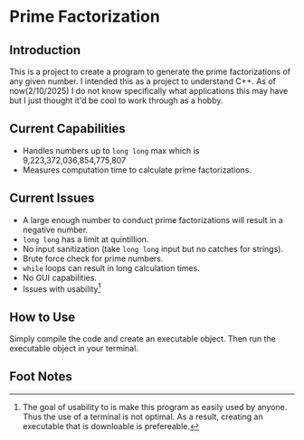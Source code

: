 # Prime Factorization

## Introduction 

This is a project to create a program to generate the prime factorizations of any given number. I intended this as a project to understand C++. As of now(2/10/2025) I do not know specifically what applications this may have but I just thought it'd be cool to work through as a hobby.

## Current Capabilities
* Handles numbers up to `long long` max which is 9,223,372,036,854,775,807 
* Measures computation time to calculate prime factorizations.

## Current Issues
* A large enough number to conduct prime factorizations will result in a negative number.
* `long long` has a limit at quintillion.
* No input sanitization (take `long long` input but no catches for strings).
* Brute force check for prime numbers.
* `while` loops can result in long calculation times.
* No GUI capabilities.
* Issues with usability[^1]

## How to Use
Simply compile the code and create an executable object. Then run the executable object in your terminal. 

## Foot Notes
[^1]: The goal of usability to is make this program as easily used by anyone. Thus the use of a terminal is not optimal. As a result, creating an executable that is downloable is prefereable.
